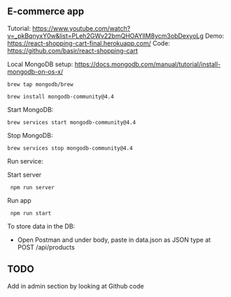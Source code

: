 ## E-commerce app

Tutorial: https://www.youtube.com/watch?v=_pkBqnyxY0w&list=PLeh2GWv22bmQHOAYllM8ycm3obDexyoLg
Demo: https://react-shopping-cart-final.herokuapp.com/
Code: https://github.com/basir/react-shopping-cart

Local MongoDB setup:
https://docs.mongodb.com/manual/tutorial/install-mongodb-on-os-x/

```brew tap mongodb/brew```

```brew install mongodb-community@4.4```

Start MongoDB:

```brew services start mongodb-community@4.4```

Stop MongoDB:

```brew services stop mongodb-community@4.4```

Run service:

Start server

``` npm run server```

Run app

``` npm run start```

To store data in the DB:
- Open Postman and under body, paste in data.json as JSON type at POST /api/products

## TODO
Add in admin section by looking at Github code

